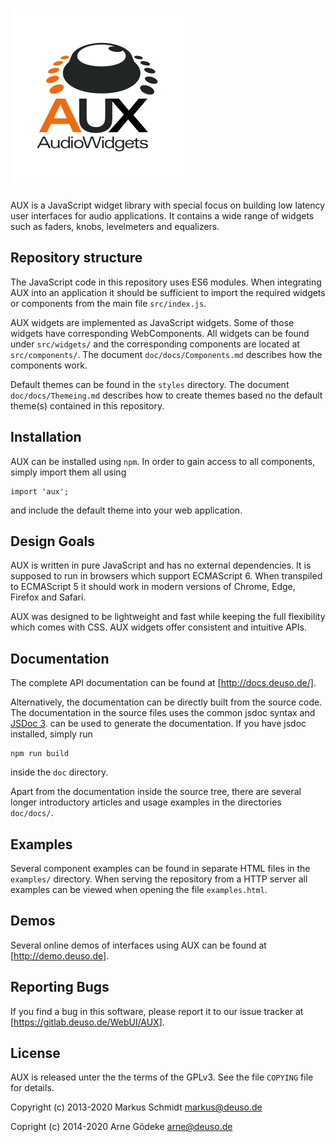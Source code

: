 # ![AUX](logo.png)

AUX is a JavaScript widget library with special focus on building low
latency user interfaces for audio applications. It contains a wide range
of widgets such as faders, knobs, levelmeters and equalizers.

## Repository structure

The JavaScript code in this repository uses ES6 modules. When
integrating AUX into an application it should be sufficient to import
the required widgets or components from the main file `src/index.js`.

AUX widgets are implemented as JavaScript widgets. Some of those widgets
have corresponding WebComponents. All widgets can be found under
`src/widgets/` and the corresponding components are located at
`src/components/`. The document `doc/docs/Components.md` describes how
the components work.

Default themes can be found in the `styles` directory. The document
`doc/docs/Themeing.md` describes how to create themes based no the
default theme(s) contained in this repository.

## Installation

AUX can be installed using `npm`. In order to gain access to all components,
simply import them all using

    import 'aux';

and include the default theme into your web application.

## Design Goals

AUX is written in pure JavaScript and has no external dependencies. It
is supposed to run in browsers which support ECMAScript 6. When transpiled to
ECMAScript 5 it should work in modern versions of Chrome, Edge, Firefox and
Safari.

AUX was designed to be lightweight and fast while keeping the full
flexibility which comes with CSS. AUX widgets offer consistent and intuitive
APIs.

## Documentation

The complete API documentation can be found at [http://docs.deuso.de/].

Alternatively, the documentation can be directly built from the source
code.  The documentation in the source files uses the common jsdoc
syntax and [JSDoc 3](https://usejsdoc.org).  can be used to generate the
documentation. If you have jsdoc installed, simply run

    npm run build

inside the `doc` directory.

Apart from the documentation inside the source tree, there are several
longer introductory articles and usage examples in the directories
`doc/docs/`.

## Examples

Several component examples can be found in separate HTML files in the
`examples/` directory. When serving the repository from a HTTP server
all examples can be viewed when opening the file `examples.html`.

## Demos

Several online demos of interfaces using AUX can be found at
[http://demo.deuso.de].

## Reporting Bugs

If you find a bug in this software, please report it to our issue
tracker at [https://gitlab.deuso.de/WebUI/AUX].

## License

AUX is released unter the the terms of the GPLv3. See the file `COPYING`
file for details.

Copyright (c) 2013-2020 Markus Schmidt <markus@deuso.de>

Copright (c) 2014-2020 Arne G&ouml;deke <arne@deuso.de>
